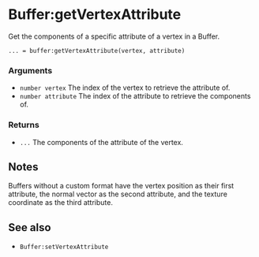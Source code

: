 <!--
category: reference
-->

Buffer:getVertexAttribute
===

Get the components of a specific attribute of a vertex in a Buffer.

    ... = buffer:getVertexAttribute(vertex, attribute)

### Arguments

- `number vertex` The index of the vertex to retrieve the attribute of.
- `number attribute` The index of the attribute to retrieve the components of.

### Returns

- `...` The components of the attribute of the vertex.

Notes
---

Buffers without a custom format have the vertex position as their first attribute, the normal vector
as the second attribute, and the texture coordinate as the third attribute.

See also
---

- `Buffer:setVertexAttribute`
